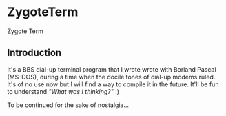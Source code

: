 # ZygoteTerm
Zygote Term

## Introduction
It's a BBS dial-up terminal program that I wrote wrote with Borland
Pascal (MS-DOS), during a time when the docile tones of dial-up modems
ruled. It's of no use now but I will find a way to compile it in the
future. It'll be fun to understand *"What was I thinking?"* :)

To be continued for the sake of nostalgia...
